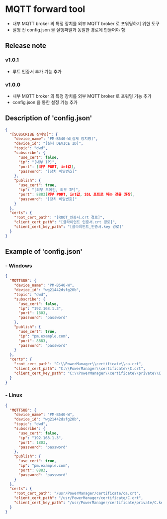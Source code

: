# MQTT forward tool
- 내부 MQTT broker 의 특정 장치를 외부 MQTT broker 로 포워딩하기 위한 도구
- 실행 전 config.json 을 실행파일과 동일한 경로에 만들어야 함
## Release note
### v1.0.1
- 루트 인증서 추가 기능 추가
### v1.0.0
- 내부 MQTT broker 의 특정 장치를 외부 MQTT broker 로 포워딩 기능 추가
- config.json 을 통한 설정 기능 추가
## Description of 'config.json'
```json
{
  "[SUBSCRIBE 장치명]": {
    "device_name": "PM-B540-W[실제 장치명]",
    "device_id": "[실제 DEVICE ID]",
    "topic": "dwd",
    "subscribe": {
      "use_cert": false,
      "ip": "[내부 IP]",
      "port": [내부 PORT, int값],
      "password": "[장치 비밀번호]"
    },
    "publish": {
      "use_cert": true,
      "ip": "[외부 도메인, 외부 IP]",
      "port": 8883[외부 PORT, int값, SSL 포트로 하는 것을 권장],
      "password": "[장치 비밀번호]"
    }
  },
  "certs": {
    "root_cert_path": "[ROOT_인증서.crt 경로]",
    "client_cert_path": "[클라이언트_인증서.crt 경로]",
    "client_cert_key_path": "[클라이언트_인증서.key 경로]"
  }
}
```

## Example of 'config.json'
### - Windows
```json
{
  "MQTTSUB": {
    "device_name": "PM-B540-W",
    "device_id": "wg21442dsfg20b",
    "topic": "dwd",
    "subscribe": {
      "use_cert": false,
      "ip": "192.168.1.3",
      "port": 1803,
      "password": "password"
    },
    "publish": {
      "use_cert": true,
      "ip": "pm.example.com",
      "port": 8883,
      "password": "password"
    }
  },
  "certs": {
    "root_cert_path": "C:\\PowerManager\\certificate\\ca.crt",
    "client_cert_path": "C:\\PowerManager\\certificate\\C.crt",
    "client_cert_key_path": "C:\\PowerManager\\certificate\\private\\C.key"
  }
}
```
### - Linux
```json
{
  "MQTTSUB": {
    "device_name": "PM-B540-W",
    "device_id": "wg21442dsfg20b",
    "topic": "dwd",
    "subscribe": {
      "use_cert": false,
      "ip": "192.168.1.3",
      "port": 1803,
      "password": "password"
    },
    "publish": {
      "use_cert": true,
      "ip": "pm.example.com",
      "port": 8883,
      "password": "password"
    }
  },
  "certs": {
    "root_cert_path": "/usr/PowerManager/certificate/ca.crt",
    "client_cert_path": "/usr/PowerManager/certificate/C.crt",
    "client_cert_key_path": "/usr/PowerManager/certificate/private/C.key"
  }
}
```